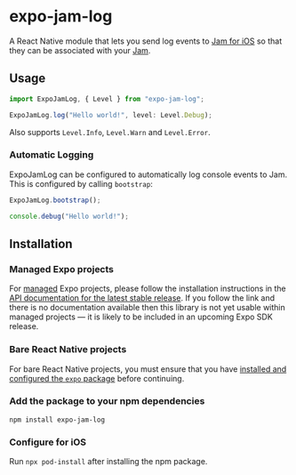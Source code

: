 # expo-jam-log

A React Native module that lets you send log events to [Jam for iOS](https://apps.apple.com/us/app/jam-fix-bugs-faster/id6469037234) so that they can be associated with your [Jam](https://jam.dev/).

## Usage

```typescript
import ExpoJamLog, { Level } from "expo-jam-log";

ExpoJamLog.log("Hello world!", level: Level.Debug);
```

Also supports `Level.Info`, `Level.Warn` and `Level.Error`.

### Automatic Logging

ExpoJamLog can be configured to automatically log console events to Jam. This is configured by calling `bootstrap`:

```typescript
ExpoJamLog.bootstrap();

console.debug("Hello world!");
```

## Installation

### Managed Expo projects

For [managed](https://docs.expo.dev/archive/managed-vs-bare/) Expo projects, please follow the installation instructions in the [API documentation for the latest stable release](#api-documentation). If you follow the link and there is no documentation available then this library is not yet usable within managed projects &mdash; it is likely to be included in an upcoming Expo SDK release.

### Bare React Native projects

For bare React Native projects, you must ensure that you have [installed and configured the `expo` package](https://docs.expo.dev/bare/installing-expo-modules/) before continuing.

### Add the package to your npm dependencies

```
npm install expo-jam-log
```

### Configure for iOS

Run `npx pod-install` after installing the npm package.
